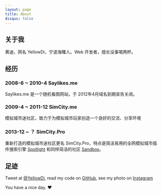 ```yaml
---
layout: page
title: About
disqus: false
---
```


## 关于我

黄迪，网名 YellowDi，宁波海曙人。Web 开发者，擅长没事喝两杯。

## 经历

### 2008-6 ~ 2010-4 Saylikes.me

Saylikes.me 是一个随机看图网站，于 2012年4月域名到期宣告关闭。

### 2009-4 ~ 2011-12 SimCity.me

模拟城市迷社区，致力于为模拟城市玩家创造一个良好的交流、分享环境

### 2013-12 ~ ？ SimCity.Pro

重新打造的模拟城市迷社区更名 SimCity.Pro，特点是简洁易用的全网模拟城市插件搜索引擎 [Spotlight](http://simcity.pro/spotlight) 和同样简洁的社区 [Sandbox](http://simcity.pro/sandbox)。

## 足迹

Tweet at [@YellowDi](http://twitter.com/YellowDi), read my code on [GitHub](http://github.com/YellowDi), see my photo on [Instagram](http://instagram.com/yellowdi)

<script type="text/javascript" src="http://www.douban.com/service/badge/YellowDi/?selection=latest&amp;picsize=medium&amp;hideself=on&amp;show=collection&amp;n=9&amp;cat=movie&amp;columns=8"></script>

You have a nice day. ♥


